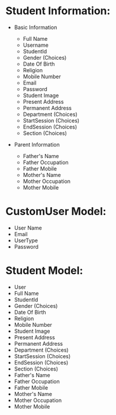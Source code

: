 # Student Information:

+ Basic Information
    + Full Name
    + Username
    + StudentId
    + Gender (Choices)
    + Date Of Birth
    + Religion
    + Mobile Number
    + Email
    + Password
    + Student Image
    + Present Address
    + Permanent Address
    + Department (Choices)
    + StartSession (Choices)
    + EndSession (Choices)
    + Section (Choices)

+ Parent Information
    + Father's Name
    + Father Occupation
    + Father Mobile
    + Mother's Name
    + Mother Occupation
    + Mother Mobile

# CustomUser Model:
+ User Name
+ Email
+ UserType
+ Password

# Student Model:
+ User
+ Full Name
+ StudentId
+ Gender (Choices)
+ Date Of Birth
+ Religion
+ Mobile Number
+ Student Image
+ Present Address
+ Permanent Address
+ Department (Choices)
+ StartSession (Choices)
+ EndSession (Choices)
+ Section (Choices)
+ Father's Name
+ Father Occupation
+ Father Mobile
+ Mother's Name
+ Mother Occupation
+ Mother Mobile

